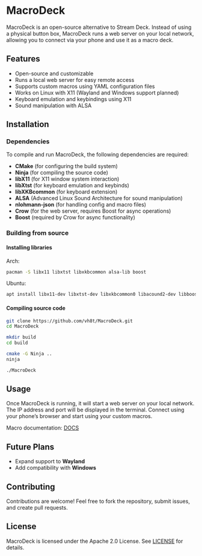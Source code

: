 # MacroDeck

MacroDeck is an open-source alternative to Stream Deck. Instead of using a physical button box, MacroDeck runs a web server on your local network, allowing you to connect via your phone and use it as a macro deck.

## Features
- Open-source and customizable
- Runs a local web server for easy remote access
- Supports custom macros using YAML configuration files
- Works on Linux with X11 (Wayland and Windows support planned)
- Keyboard emulation and keybindings using X11
- Sound manipulation with ALSA

## Installation
### Dependencies
To compile and run MacroDeck, the following dependencies are required:

- **CMake** (for configuring the build system)
- **Ninja** (for compiling the source code)
- **libX11** (for X11 window system interaction)
- **libXtst** (for keyboard emulation and keybinds)
- **libXKBcommon** (for keyboard extension)
- **ALSA** (Advanced Linux Sound Architecture for sound manipulation)
- **nlohmann-json** (for handling config and macro files)
- **Crow** (for the web server, requires Boost for async operations)
- **Boost** (required by Crow for async functionality)

### Building from source
#### Installing libraries

Arch:
```sh
pacman -S libx11 libxtst libxkbcommon alsa-lib boost
```

Ubuntu:
```sh 
apt install libx11-dev libxtst-dev libxkbcommon0 libacound2-dev libboost-all-dev
```

#### Compiling source code
```sh
git clone https://github.com/vh8t/MacroDeck.git
cd MacroDeck

mkdir build
cd build

cmake -G Ninja ..
ninja

./MacroDeck
```

## Usage
Once MacroDeck is running, it will start a web server on your local network. The IP address and port will be displayed in the terminal. Connect using your phone’s browser and start using your custom macros.

Macro documentation: [DOCS](macro_docs.md)

## Future Plans
- Expand support to **Wayland**
- Add compatibility with **Windows**

## Contributing
Contributions are welcome! Feel free to fork the repository, submit issues, and create pull requests.

## License
MacroDeck is licensed under the Apache 2.0 License. See [LICENSE](LICENSE) for details.

